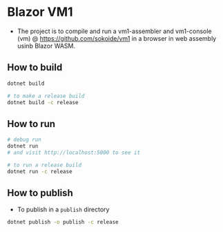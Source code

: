 # Blazor VM1

* The project is to compile and run a vm1-assembler and vm1-console (vm) @ <https://github.com/sokoide/vm1> in a browser in web assembly usinb Blazor WASM.

## How to build

```bash
dotnet build

# to make a release build
dotnet build -c release
```

## How to run

```bash
# debug run
dotnet run
# and visit http://localhost:5000 to see it

# to run a release build
dotnet run -c release
```

## How to publish

* To publish in a `publish` directory

```bash
dotnet publish -o publish -c release
```
